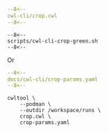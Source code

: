 

```yaml linenums="1" hl_lines="9-12 49-53" title="file: crop.cwl"
--8<--
cwl-cli/crop.cwl
--8<--
```

```console hl_lines="9-12 49-53" title="terminal"
--8<--
scripts/cwl-cli-crop-green.sh
--8<--
```

Or

```yaml title="crop-params.yaml"
--8<--
docs/cwl-cli/crop-params.yaml
--8<--
```


```console hl_lines="5" title="terminal"
cwltool \
    --podman \
    --outdir /workspace/runs \
    crop.cwl \
    crop-params.yaml 
```